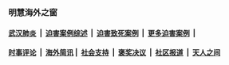 
### 明慧海外之窗

####  [武汉肺炎](indexes/365.md?t=05131601) &nbsp;|&nbsp;  [迫害案例综述](indexes/328.md?t=05131601) &nbsp;|&nbsp; [迫害致死案例](indexes/277.md?t=05131601)  &nbsp;|&nbsp; [更多迫害案例](indexes/81.md?t=05131601)  &nbsp;|&nbsp; 
####  [时事评论](indexes/19.md?t=05131601) &nbsp;|&nbsp; [海外简讯](indexes/245.md?t=05131601)&nbsp;|&nbsp;  [社会支持](indexes/140.md?t=05131601) &nbsp;|&nbsp; [褒奖决议](indexes/282.md?t=05131601) &nbsp;|&nbsp; [社区报道](indexes/91.md?t=05131601)  &nbsp;|&nbsp; [天人之间](indexes/78.md?t=05131601) 

